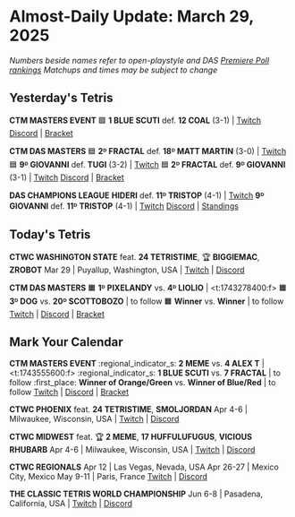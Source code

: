 # Almost-Daily Update: March 29, 2025
*Numbers beside names refer to open-playstyle and DAS [Premiere Poll rankings](https://docs.google.com/document/d/1uooeTGP5QtbZ8Z5DtetN0N56e1H6rQixL6t5YtMjsAc/edit?tab=t.0)*
*Matchups and times may be subject to change*

## Yesterday's Tetris
**CTM MASTERS EVENT**
:green_square:  **1 BLUE SCUTI** def. **12 COAL** (3-1)  |  [Twitch](https://www.twitch.tv/videos/2418055671?t=00h23m37s)
[Discord](https://go.ctm.gg/discord)  |  [Bracket](https://go.ctm.gg/event/ctm-february-2025/masters-event/)

**CTM DAS MASTERS**
:blue_square:  **2ᴰ FRACTAL** def. **18ᴰ MATT MARTIN** (3-0)  |  [Twitch](https://www.twitch.tv/videos/2416940086?t=01h13m29s)
:blue_square:  **9ᴰ GIOVANNI** def. **TUGI** (3-2)  |  [Twitch](https://www.twitch.tv/videos/2416940086?t=00h17m35s)
:blue_square:  **2ᴰ FRACTAL** def. **9ᴰ GIOVANNI** (3-1)  |  [Twitch](https://www.twitch.tv/videos/2416940086?t=01h44m16s)
[Discord](https://go.ctm.gg/discord)  |  [Bracket](https://go.ctm.gg/event/ctm-das-masters-february-2025/das-masters/)

**DAS CHAMPIONS LEAGUE**
**HIDERI** def. **11ᴰ TRISTOP** (4-1)  |  [Twitch](https://www.twitch.tv/videos/2416125394?t=00h09m47s)
**9ᴰ GIOVANNI** def. **11ᴰ TRISTOP** (4-1)  |  [Twitch](https://www.twitch.tv/videos/2417886755?t=00h04m41s)
[Discord](https://tinyurl.com/dcltetris)  |  [Standings](https://docs.google.com/spreadsheets/d/1nEN0MAbueG36UDkpfUsPZEmAMuKif6IcLAmJ8iZhCe8/edit?gid=810776162#gid=810776162)

## Today's Tetris
**CTWC WASHINGTON STATE**
feat. **24 TETRISTIME**, :trophy: **BIGGIEMAC**, **ZROBOT**
Mar 29  |  Puyallup, Washington, USA  |  [Twitch](https://www.twitch.tv/classictetris)  |  [Discord](https://tinyurl.com/ctwcdiscord) 

**CTM DAS MASTERS**
:orange_square:  **1ᴰ PIXELANDY** vs. **4ᴰ LIOLIO**  |  <t:1743278400:f>
:orange_square:  **3ᴰ DOG** vs. **20ᴰ SCOTTOBOZO**  |  to follow
:orange_square:  **Winner** vs. **Winner**  |  to follow
[Twitch](https://twitch.tv/monthlytetris)  |  [Discord](https://go.ctm.gg/discord)  |  [Bracket](https://go.ctm.gg/event/ctm-das-masters-february-2025/das-masters/)

## Mark Your Calendar
**CTM MASTERS EVENT**
:regional_indicator_s:  **2 MEME** vs. **4 ALEX T**  |  <t:1743555600:f>
:regional_indicator_s:  **1 BLUE SCUTI** vs. **7 FRACTAL**  |  to follow
:first_place:  **Winner of Orange/Green** vs. **Winner of Blue/Red**  |  to follow
[Twitch](https://twitch.tv/monthlytetris)  |  [Discord](https://go.ctm.gg/event/ctm-february-2025/masters-event/)  |  [Bracket](https://go.ctm.gg/event/ctm-february-2025/masters-event/)

**CTWC PHOENIX**
feat. **24 TETRISTIME**, **SMOLJORDAN**
Apr 4-6  |  Milwaukee, Wisconsin, USA  |  [Twitch](https://www.twitch.tv/classictetris)  |  [Discord](https://tinyurl.com/ctwcdiscord) 

**CTWC MIDWEST**
feat. :trophy: **2 MEME**, **17 HUFFULUFUGUS**, **VICIOUS RHUBARB**
Apr 4-6  |  Milwaukee, Wisconsin, USA  |  [Twitch](https://www.twitch.tv/classictetris)  |  [Discord](https://tinyurl.com/ctwcdiscord) 

**CTWC REGIONALS**
Apr 12  |  Las Vegas, Nevada, USA
Apr 26-27  |  Mexico City, Mexico
May 9-11  |  Paris, France
[Twitch](https://www.twitch.tv/classictetris)  |  [Discord](https://tinyurl.com/ctwcdiscord)

**THE CLASSIC TETRIS WORLD CHAMPIONSHIP**
Jun 6-8  |  Pasadena, California, USA  |  [Twitch](https://www.twitch.tv/classictetris)  |  [Discord](https://tinyurl.com/ctwcdiscord)